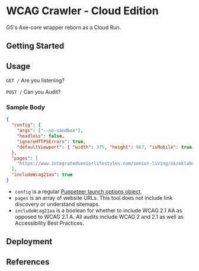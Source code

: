 # WCAG Crawler - Cloud Edition

G5's Axe-core wrapper reborn as a Cloud Run.

## Getting Started

## Usage

`GET /` Are you listening?

`POST /` Can you Audit?

### Sample Body

``` json
{
  "config": {
    "args": ["--no-sandbox"],
    "headless": false,
    "ignoreHTTPSErrors": true,
    "defaultViewport": { "width": 375, "height": 667, "isMobile": true }
  },
  "pages": [
    "https://www.integratedseniorlifestyles.com/senior-living/ok/oklahoma-city/town-village/"
  ],
  "includeWcag21aa": true
}
```

- `config` is a regular [Puppeteer launch options object](https://github.com/puppeteer/puppeteer/blob/v8.0.0/docs/api.md#puppeteerlaunchoptions).
- `pages` is an array of website URLs. This tool does not include link discovery or understand sitemaps.
- `includeWcag21aa` is a boolean for whether to include WCAG 2.1 AA as opposed to WCAG 2.1 A. All audits include WCAG 2 and 2.1 as well as Accessibility Best Practices.
 
## Deployment

## References
